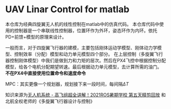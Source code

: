 # UAV Linar Control for matlab

本仓库为经典四旋翼无人机的线性控制在matlab中的仿真代码。
本仓库代码中使用的控制器是一个串联线性控制器，位置环作为外环，姿态环作为内环。依托PD+前馈+模型的原理来设计。


一般而言，对于四旋翼飞行器的建模，主要包括刚体运动学模型、刚体动力学模型、控制效率（分配）模型和动力单元模型四个部分。
在上层控制（多旋翼飞行器控制刚体模型）中我们是做到力和力矩的层次。然后在PX4飞控中根据控制分配模型，给各个电机分配期望转速。最后根据动力单元模型，去计算所需的油门。
**不在PX4中直接使用位置命令和速度命令**


MPC：其实更像一个规划器，规划接下来一段时间，每间隔$\Delta T$


知识来源为[无人机系统 - 高飞组超全讲解！2021ROS暑期学校 第五天精剪回放](https://www.bilibili.com/video/BV1Jq4y1T7QD?spm_id_from=333.788.videopod.episodes&vd_source=d59d7bc22106d87da35c63b8af6491e8&p=3) 和 北航全权老师的《多旋翼飞行器设计与控制》

